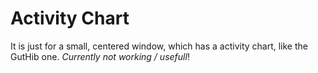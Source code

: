 # Activity Chart
It is just for a small, centered window, which has a activity chart, like the GutHib one. *Currently not working / usefull*!

